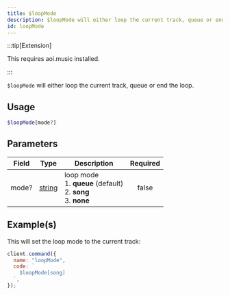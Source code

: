 ```yaml
---
title: $loopMode
description: $loopMode will either loop the current track, queue or end the loop.
id: loopMode
---
```


:::tip[Extension]

This requires aoi.music installed.

:::

`$loopMode` will either loop the current track, queue or end the loop.

## Usage

```php
$loopMode[mode?]
```

## Parameters

| Field | Type                                                                                              | Description                                                                   | Required |
| ----- | ------------------------------------------------------------------------------------------------- | ----------------------------------------------------------------------------- | :------: |
| mode? | [string](https://developer.mozilla.org/en-US/docs/Web/JavaScript/Reference/Global_Objects/String) | loop mode <br /> 1. **queue** (default) <br /> 2. **song** <br /> 3. **none** |  false   |

## Example(s)

This will set the loop mode to the current track:

```javascript
client.command({
  name: "loopMode",
  code: `
    $loopMode[song]
  `,
});
```
